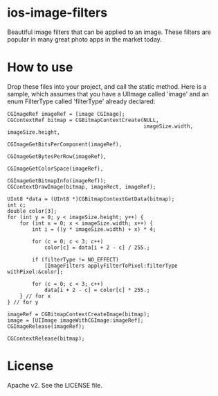 ios-image-filters
======================
Beautiful image filters that can be applied to an image. These filters are popular in many great photo apps in the market today.

How to use
======================
Drop these files into your project, and call the static method. Here is a sample, which assumes that you have a UIImage called 'image' and an enum FilterType called 'filterType' already declared:

    CGImageRef imageRef = [image CGImage];
    CGContextRef bitmap = CGBitmapContextCreate(NULL,
                                                imageSize.width, imageSize.height,
                                                CGImageGetBitsPerComponent(imageRef),
                                                CGImageGetBytesPerRow(imageRef),
                                                CGImageGetColorSpace(imageRef),
                                                CGImageGetBitmapInfo(imageRef));
    CGContextDrawImage(bitmap, imageRect, imageRef);

    UInt8 *data = (UInt8 *)CGBitmapContextGetData(bitmap);
    int c;
    double color[3];
    for (int y = 0; y < imageSize.height; y++) {
        for (int x = 0; x < imageSize.width; x++) {
            int i = ((y * imageSize.width) + x) * 4;

            for (c = 0; c < 3; c++)
                color[c] = data[i + 2 - c] / 255.;
            
            if (filterType != NO_EFFECT)
                [ImageFilters applyFilterToPixel:filterType withPixel:&color];
            
            for (c = 0; c < 3; c++)
                data[i + 2 - c] = color[c] * 255.;
        } // for x
    } // for y

    imageRef = CGBitmapContextCreateImage(bitmap);
    image = [UIImage imageWithCGImage:imageRef];
    CGImageRelease(imageRef);
    
    CGContextRelease(bitmap);

License
======================
Apache v2. See the LICENSE file.
